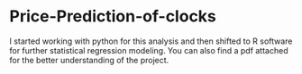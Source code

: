# Price-Prediction-of-clocks
I started working with python for this analysis and then shifted to R software for further statistical regression modeling.
You can also find a pdf attached for the better understanding of the project. 
